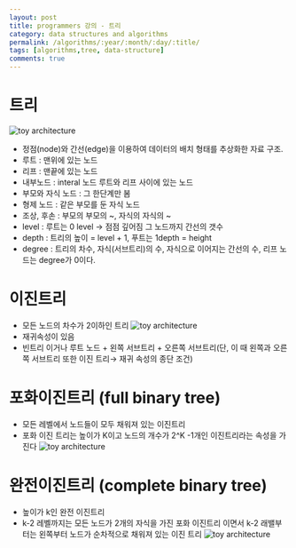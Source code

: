 ```yaml
---
layout: post
title: programmers 강의 - 트리
category: data structures and algorithms
permalink: /algorithms/:year/:month/:day/:title/
tags: [algorithms,tree, data-structure]
comments: true
---
```


# 트리
![toy architecture](https://media.vlpt.us/images/inyong_pang/post/7668b115-90ed-46c7-8b41-fe17fa1bc99f/image.png)

- 정점(node)와 간선(edge)을 이용하여 데이터의 배치 형태를 추상화한 자료 구조. 
- 루트 : 맨위에 있는 노드
- 리프 : 맨끝에 있는 노드
- 내부노드 : interal 노드 루트와 리프 사이에 있는 노드
- 부모와 자식 노드 : 그 한단계만 봄
- 형제 노드 : 같은 부모를 둔 자식 노드
- 조상, 후손 : 부모의 부모의 ~, 자식의 자식의 ~
- level : 루트는 0 level -> 점점 깊어짐 그 노드까지 간선의 갯수
- depth : 트리의 높이 = level + 1, 푸트는 1depth = height
- degree : 트리의 차수, 자식(서브트리)의 수, 자식으로 이어지는 간선의 수, 리프 노드는 degree가 0이다. 


# 이진트리
- 모든 노드의 차수가 2이하인 트리
![toy architecture](https://media.vlpt.us/images/inyong_pang/post/a1de5ec8-bfd6-4973-9a8e-3643963a60cf/image.png)
- 재귀속성이 있음
- 빈트리 이거나 루트 노드 + 왼쪽 서브트리 + 오른쪽 서브트리(단, 이 때 왼쪽과 오른쪽 서브트리 또한 이진 트리→ 재귀 속성의 종단 조건)

# 포화이진트리 (full binary tree)
- 모든 레벨에서 노드들이 모두 채워져 있는 이진트리
- 포화 이진 트리는 높이가 K이고 노드의 개수가 2^K -1개인 이진트리라는 속성을 가진다
![toy architecture](https://media.vlpt.us/images/inyong_pang/post/482b84ab-f576-4c2e-b889-6cb57856cf76/image.png)


# 완전이진트리 (complete binary tree)
 - 높이가 k인 완전 이진트리
 - k-2 레벨까지는 모든 노드가 2개의 자식을 가진 포화 이진트리 이면서 k-2 래밸부터는 왼쪽부터 노드가 순차적으로 채워져 있는 이진 트리
 ![toy architecture](https://media.vlpt.us/images/inyong_pang/post/06133890-a5c6-4516-8567-06a965822b12/image.png)
